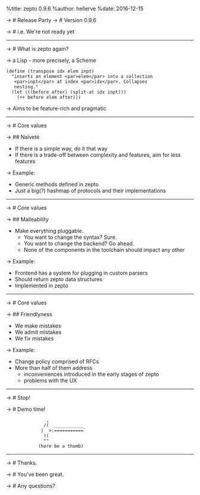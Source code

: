 %title: zepto 0.9.6
%author: hellerve
%date: 2016-12-15

-> # Release Party
-> # Version 0.9.6

-> # i.e. We're not ready yet

---

-> # What is zepto again?

-> a Lisp - more precisely, a Scheme

~~~~ {#mycode .scheme}
(define (transpose idx elem inpt)
  "inserts an element <par>elem</par> into a collection
   <par>inpt</par> at index <par>idx</par>. Collapses
   nesting."
  (let (((before after) (split-at idx inpt)))
    (++ before elem after)))
~~~~~~~~~~~~~~~~~~~~~~~~~~~~~~~~~~~~~~~~~~~~~~~~~

-> Aims to be feature-rich and pragmatic

---

-> # Core values

-> ## Naïveté
- If there is a simple way, do it that way
- If there is a trade-off between complexity and features,
  aim for less features


-> Example:
- Generic methods defined in zepto
- Just a big(?) hashmap of protocols and their implementations

---

-> # Core values

-> ## Malleability
- Make everything pluggable.
  - You want to change the syntax? Sure.
  - You want to change the backend? Go ahead.
  - None of the components in the toolchain should impact any other

-> Example:
- Frontend has a system for plugging in custom parsers
- Should return zepto data structures
- Implemented in zepto

---

-> # Core values

-> ## Friendlyness
- We make mistakes
- We admit mistakes
- We fix mistakes

-> Example:
- Change policy comprised of RFCs
- More than half of them address
  - inconveniences introduced in the early stages of zepto
  - problems with the UX

---

-> # Stop!

-> # Demo time!

                   ,
                  /(  ___________
                 |  >:===========`
                  )(
                  ""
                (here be a thumb)

---

-> # Thanks.

-> # You've been great.

-> # Any questions?

